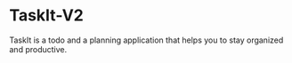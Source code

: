 # TaskIt-V2
TaskIt is a todo and a planning application that helps you to stay organized and productive.
